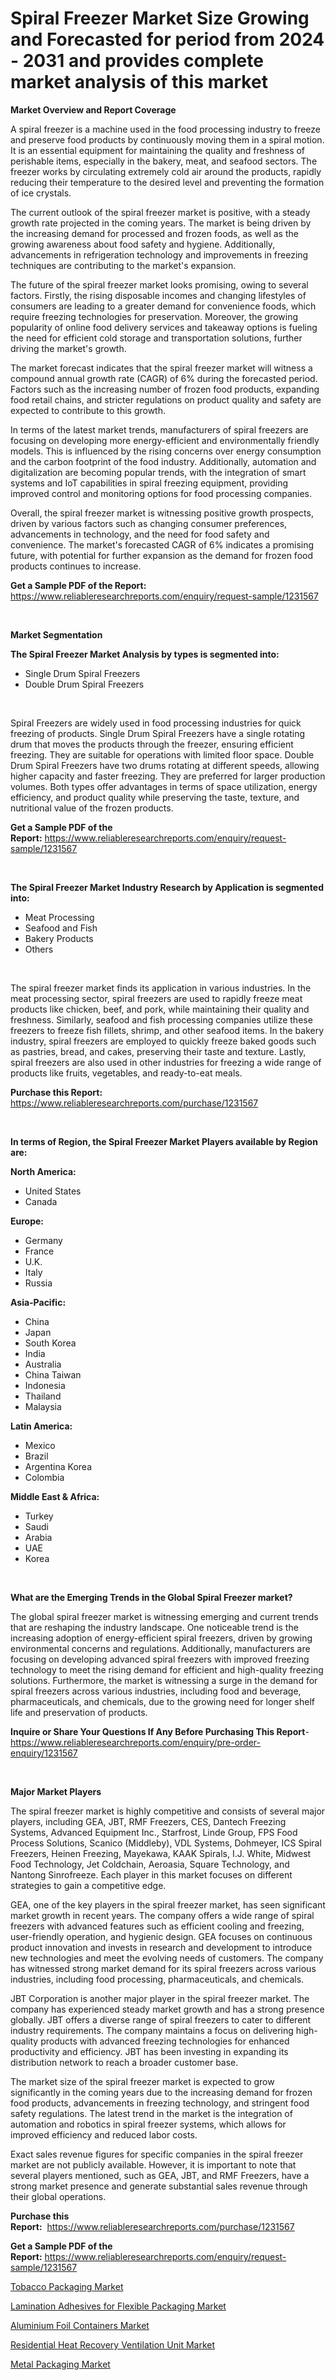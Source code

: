 <p><h1>Spiral Freezer Market Size Growing and Forecasted for period from 2024 - 2031 and provides complete market analysis of this market</h1></p><p><strong>Market Overview and Report Coverage</strong></p>
<p><p>A spiral freezer is a machine used in the food processing industry to freeze and preserve food products by continuously moving them in a spiral motion. It is an essential equipment for maintaining the quality and freshness of perishable items, especially in the bakery, meat, and seafood sectors. The freezer works by circulating extremely cold air around the products, rapidly reducing their temperature to the desired level and preventing the formation of ice crystals.</p><p>The current outlook of the spiral freezer market is positive, with a steady growth rate projected in the coming years. The market is being driven by the increasing demand for processed and frozen foods, as well as the growing awareness about food safety and hygiene. Additionally, advancements in refrigeration technology and improvements in freezing techniques are contributing to the market's expansion.</p><p>The future of the spiral freezer market looks promising, owing to several factors. Firstly, the rising disposable incomes and changing lifestyles of consumers are leading to a greater demand for convenience foods, which require freezing technologies for preservation. Moreover, the growing popularity of online food delivery services and takeaway options is fueling the need for efficient cold storage and transportation solutions, further driving the market's growth.</p><p>The market forecast indicates that the spiral freezer market will witness a compound annual growth rate (CAGR) of 6% during the forecasted period. Factors such as the increasing number of frozen food products, expanding food retail chains, and stricter regulations on product quality and safety are expected to contribute to this growth.</p><p>In terms of the latest market trends, manufacturers of spiral freezers are focusing on developing more energy-efficient and environmentally friendly models. This is influenced by the rising concerns over energy consumption and the carbon footprint of the food industry. Additionally, automation and digitalization are becoming popular trends, with the integration of smart systems and IoT capabilities in spiral freezing equipment, providing improved control and monitoring options for food processing companies.</p><p>Overall, the spiral freezer market is witnessing positive growth prospects, driven by various factors such as changing consumer preferences, advancements in technology, and the need for food safety and convenience. The market's forecasted CAGR of 6% indicates a promising future, with potential for further expansion as the demand for frozen food products continues to increase.</p></p>
<p><strong>Get a Sample PDF of the Report:</strong> <a href="https://www.reliableresearchreports.com/enquiry/request-sample/1231567">https://www.reliableresearchreports.com/enquiry/request-sample/1231567</a></p>
<p>&nbsp;</p>
<p><strong>Market Segmentation</strong></p>
<p><strong>The Spiral Freezer Market Analysis by types is segmented into:</strong></p>
<p><ul><li>Single Drum Spiral Freezers</li><li>Double Drum Spiral Freezers</li></ul></p>
<p>&nbsp;</p>
<p><p>Spiral Freezers are widely used in food processing industries for quick freezing of products. Single Drum Spiral Freezers have a single rotating drum that moves the products through the freezer, ensuring efficient freezing. They are suitable for operations with limited floor space. Double Drum Spiral Freezers have two drums rotating at different speeds, allowing higher capacity and faster freezing. They are preferred for larger production volumes. Both types offer advantages in terms of space utilization, energy efficiency, and product quality while preserving the taste, texture, and nutritional value of the frozen products.</p></p>
<p><strong>Get a Sample PDF of the Report:</strong>&nbsp;<a href="https://www.reliableresearchreports.com/enquiry/request-sample/1231567">https://www.reliableresearchreports.com/enquiry/request-sample/1231567</a></p>
<p>&nbsp;</p>
<p><strong>The Spiral Freezer Market Industry Research by Application is segmented into:</strong></p>
<p><ul><li>Meat Processing</li><li>Seafood and Fish</li><li>Bakery Products</li><li>Others</li></ul></p>
<p>&nbsp;</p>
<p><p>The spiral freezer market finds its application in various industries. In the meat processing sector, spiral freezers are used to rapidly freeze meat products like chicken, beef, and pork, while maintaining their quality and freshness. Similarly, seafood and fish processing companies utilize these freezers to freeze fish fillets, shrimp, and other seafood items. In the bakery industry, spiral freezers are employed to quickly freeze baked goods such as pastries, bread, and cakes, preserving their taste and texture. Lastly, spiral freezers are also used in other industries for freezing a wide range of products like fruits, vegetables, and ready-to-eat meals.</p></p>
<p><strong>Purchase this Report:</strong>&nbsp; <a href="https://www.reliableresearchreports.com/purchase/1231567">https://www.reliableresearchreports.com/purchase/1231567</a></p>
<p>&nbsp;</p>
<p><strong>In terms of Region, the Spiral Freezer Market Players available by Region are:</strong></p>
<p>
    <p> <strong> North America: </strong>
        <ul>
            <li>United States</li>
            <li>Canada</li>
        </ul>
        </p> 
    <p> <strong> Europe: </strong>
        <ul>
            <li>Germany</li>
            <li>France</li>
            <li>U.K.</li>
            <li>Italy</li>
            <li>Russia</li>
        </ul>
        </p> 
    <p> <strong> Asia-Pacific: </strong>
        <ul>
            <li>China</li>
            <li>Japan</li>
            <li>South Korea</li>
            <li>India</li>
            <li>Australia</li>
            <li>China Taiwan</li>
            <li>Indonesia</li>
            <li>Thailand</li>
            <li>Malaysia</li>
        </ul>
        </p> 
    <p> <strong> Latin America: </strong>
        <ul>
            <li>Mexico</li>
            <li>Brazil</li>
            <li>Argentina Korea</li>
            <li>Colombia</li>
        </ul>
        </p> 
    <p> <strong> Middle East & Africa: </strong>
        <ul>
            <li>Turkey</li>
            <li>Saudi</li>
            <li>Arabia</li>
            <li>UAE</li>
            <li>Korea</li>
        </ul>
    </p>
    </p>
<p>&nbsp;</p>
<p><strong>What are the Emerging Trends in the Global Spiral Freezer market?</strong></p>
<p><p>The global spiral freezer market is witnessing emerging and current trends that are reshaping the industry landscape. One noticeable trend is the increasing adoption of energy-efficient spiral freezers, driven by growing environmental concerns and regulations. Additionally, manufacturers are focusing on developing advanced spiral freezers with improved freezing technology to meet the rising demand for efficient and high-quality freezing solutions. Furthermore, the market is witnessing a surge in the demand for spiral freezers across various industries, including food and beverage, pharmaceuticals, and chemicals, due to the growing need for longer shelf life and preservation of products.</p></p>
<p><strong>Inquire or Share Your Questions If Any Before Purchasing This Report</strong>- <a href="https://www.reliableresearchreports.com/enquiry/pre-order-enquiry/1231567">https://www.reliableresearchreports.com/enquiry/pre-order-enquiry/1231567</a></p>
<p>&nbsp;</p>
<p><strong>Major Market Players</strong></p>
<p><p>The spiral freezer market is highly competitive and consists of several major players, including GEA, JBT, RMF Freezers, CES, Dantech Freezing Systems, Advanced Equipment Inc., Starfrost, Linde Group, FPS Food Process Solutions, Scanico (Middleby), VDL Systems, Dohmeyer, ICS Spiral Freezers, Heinen Freezing, Mayekawa, KAAK Spirals, I.J. White, Midwest Food Technology, Jet Coldchain, Aeroasia, Square Technology, and Nantong Sinrofreeze. Each player in this market focuses on different strategies to gain a competitive edge.</p><p>GEA, one of the key players in the spiral freezer market, has seen significant market growth in recent years. The company offers a wide range of spiral freezers with advanced features such as efficient cooling and freezing, user-friendly operation, and hygienic design. GEA focuses on continuous product innovation and invests in research and development to introduce new technologies and meet the evolving needs of customers. The company has witnessed strong market demand for its spiral freezers across various industries, including food processing, pharmaceuticals, and chemicals.</p><p>JBT Corporation is another major player in the spiral freezer market. The company has experienced steady market growth and has a strong presence globally. JBT offers a diverse range of spiral freezers to cater to different industry requirements. The company maintains a focus on delivering high-quality products with advanced freezing technologies for enhanced productivity and efficiency. JBT has been investing in expanding its distribution network to reach a broader customer base.</p><p>The market size of the spiral freezer market is expected to grow significantly in the coming years due to the increasing demand for frozen food products, advancements in freezing technology, and stringent food safety regulations. The latest trend in the market is the integration of automation and robotics in spiral freezer systems, which allows for improved efficiency and reduced labor costs.</p><p>Exact sales revenue figures for specific companies in the spiral freezer market are not publicly available. However, it is important to note that several players mentioned, such as GEA, JBT, and RMF Freezers, have a strong market presence and generate substantial sales revenue through their global operations.</p></p>
<p><strong>Purchase this Report:</strong>&nbsp;&nbsp;<a href="https://www.reliableresearchreports.com/purchase/1231567">https://www.reliableresearchreports.com/purchase/1231567</a></p>
<p></p>
<p><strong>Get a Sample PDF of the Report:</strong>&nbsp;<a href="https://www.reliableresearchreports.com/enquiry/request-sample/1231567">https://www.reliableresearchreports.com/enquiry/request-sample/1231567</a></p>
<p><p><a href="https://medium.com/@frankpeters35/tobacco-packaging-market-outlook-industry-overview-and-forecast-2023-to-2030-6a2a0ae647c1">Tobacco Packaging Market</a></p><p><a href="https://medium.com/@frankpeters35/lamination-adhesives-for-flexible-packaging-market-analysis-its-cagr-market-segmentation-and-8e5df62818fd">Lamination Adhesives for Flexible Packaging Market</a></p><p><a href="https://medium.com/@frankpeters35/aluminium-foil-containers-market-share-evolution-and-market-growth-trends-2023-2030-1c68e4e852d1">Aluminium Foil Containers Market</a></p><p><a href="https://issuu.com/reportprime-2/docs/residential-heat-recovery-ventilation-unit-market-">Residential Heat Recovery Ventilation Unit Market</a></p><p><a href="https://medium.com/@frankpeters35/metal-packaging-market-insight-market-trends-growth-forecasted-from-2023-to-2030-e88d75f62c64">Metal Packaging Market</a></p></p>